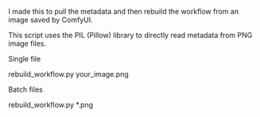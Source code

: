 I made this to pull the metadata and then rebuild the workflow from an image saved by ComfyUI.

This script uses the PIL (Pillow) library to directly read metadata from PNG image files.

Single file 

rebuild_workflow.py your_image.png

Batch files 

rebuild_workflow.py *.png

